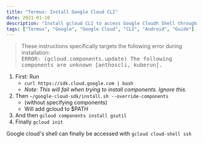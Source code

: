 ```yaml
---
title: "Termux: Install Google Cloud CLI"
date: 2021-01-16
description: "Install gcloud CLI to access Google Cloudh Shell through SSH on Android using Termux"
tags: ["Termux", "Google", "Google Cloud", "CLI", "Android", "Guide"]
---
```


> These instructions specifically targets the following error during installation:
> <samp class="error" style="display: inline-block;">ERROR: (gcloud.components.update) The following components are unknown [anthoscli, kuberun].</samp>

1. First: Run 
    * `curl https://sdk.cloud.google.com | bash`
    * *Note: This will fail when trying to install components. Ignore this.*
2. Then `~/google-cloud-sdk/install.sh --override-components` 
    * (without specifying components)
    * Will add gcloud to $PATH
3. And then `gcloud components install gsutil`
4. Finally `gcloud init`

Google cloud's shell can finally be accessed with `gcloud cloud-shell ssh`
